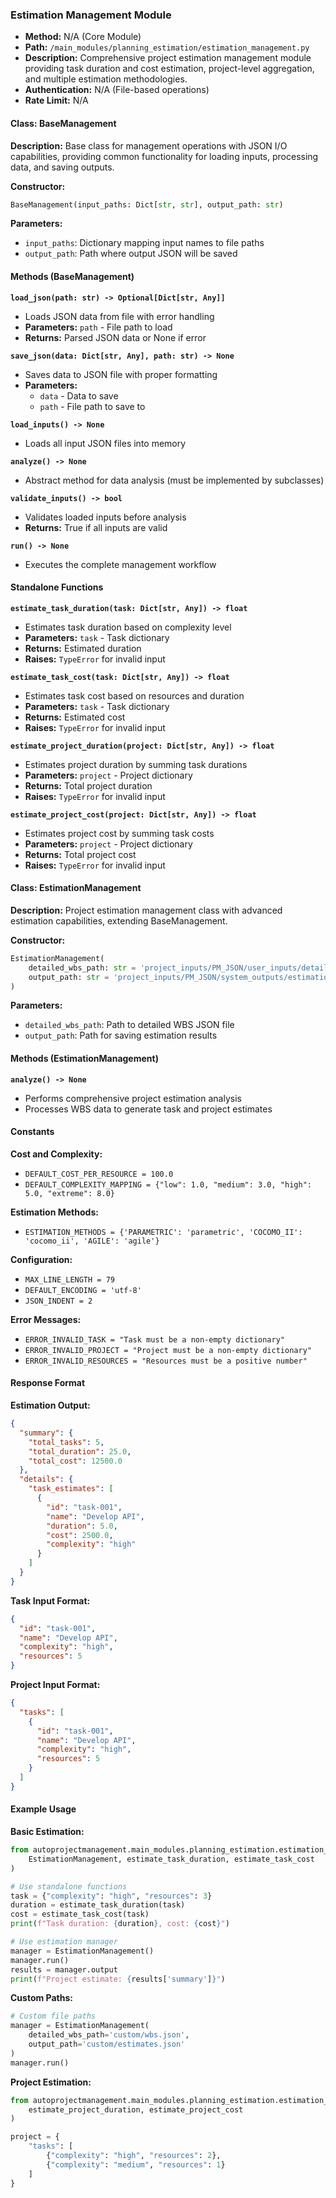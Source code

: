 ### Estimation Management Module

- **Method:** N/A (Core Module)
- **Path:** `/main_modules/planning_estimation/estimation_management.py`
- **Description:** Comprehensive project estimation management module providing task duration and cost estimation, project-level aggregation, and multiple estimation methodologies.
- **Authentication:** N/A (File-based operations)
- **Rate Limit:** N/A

#### Class: BaseManagement

**Description:** Base class for management operations with JSON I/O capabilities, providing common functionality for loading inputs, processing data, and saving outputs.

**Constructor:**
```python
BaseManagement(input_paths: Dict[str, str], output_path: str)
```

**Parameters:**
- `input_paths`: Dictionary mapping input names to file paths
- `output_path`: Path where output JSON will be saved

#### Methods (BaseManagement)

**`load_json(path: str) -> Optional[Dict[str, Any]]`**
- Loads JSON data from file with error handling
- **Parameters:** `path` - File path to load
- **Returns:** Parsed JSON data or None if error

**`save_json(data: Dict[str, Any], path: str) -> None`**
- Saves data to JSON file with proper formatting
- **Parameters:**
  - `data` - Data to save
  - `path` - File path to save to

**`load_inputs() -> None`**
- Loads all input JSON files into memory

**`analyze() -> None`**
- Abstract method for data analysis (must be implemented by subclasses)

**`validate_inputs() -> bool`**
- Validates loaded inputs before analysis
- **Returns:** True if all inputs are valid

**`run() -> None`**
- Executes the complete management workflow

#### Standalone Functions

**`estimate_task_duration(task: Dict[str, Any]) -> float`**
- Estimates task duration based on complexity level
- **Parameters:** `task` - Task dictionary
- **Returns:** Estimated duration
- **Raises:** `TypeError` for invalid input

**`estimate_task_cost(task: Dict[str, Any]) -> float`**
- Estimates task cost based on resources and duration
- **Parameters:** `task` - Task dictionary
- **Returns:** Estimated cost
- **Raises:** `TypeError` for invalid input

**`estimate_project_duration(project: Dict[str, Any]) -> float`**
- Estimates project duration by summing task durations
- **Parameters:** `project` - Project dictionary
- **Returns:** Total project duration
- **Raises:** `TypeError` for invalid input

**`estimate_project_cost(project: Dict[str, Any]) -> float`**
- Estimates project cost by summing task costs
- **Parameters:** `project` - Project dictionary
- **Returns:** Total project cost
- **Raises:** `TypeError` for invalid input

#### Class: EstimationManagement

**Description:** Project estimation management class with advanced estimation capabilities, extending BaseManagement.

**Constructor:**
```python
EstimationManagement(
    detailed_wbs_path: str = 'project_inputs/PM_JSON/user_inputs/detailed_wbs.json',
    output_path: str = 'project_inputs/PM_JSON/system_outputs/estimation_management.json'
)
```

**Parameters:**
- `detailed_wbs_path`: Path to detailed WBS JSON file
- `output_path`: Path for saving estimation results

#### Methods (EstimationManagement)

**`analyze() -> None`**
- Performs comprehensive project estimation analysis
- Processes WBS data to generate task and project estimates

#### Constants

**Cost and Complexity:**
- `DEFAULT_COST_PER_RESOURCE = 100.0`
- `DEFAULT_COMPLEXITY_MAPPING = {"low": 1.0, "medium": 3.0, "high": 5.0, "extreme": 8.0}`

**Estimation Methods:**
- `ESTIMATION_METHODS = {'PARAMETRIC': 'parametric', 'COCOMO_II': 'cocomo_ii', 'AGILE': 'agile'}`

**Configuration:**
- `MAX_LINE_LENGTH = 79`
- `DEFAULT_ENCODING = 'utf-8'`
- `JSON_INDENT = 2`

**Error Messages:**
- `ERROR_INVALID_TASK = "Task must be a non-empty dictionary"`
- `ERROR_INVALID_PROJECT = "Project must be a non-empty dictionary"`
- `ERROR_INVALID_RESOURCES = "Resources must be a positive number"`

#### Response Format

**Estimation Output:**
```json
{
  "summary": {
    "total_tasks": 5,
    "total_duration": 25.0,
    "total_cost": 12500.0
  },
  "details": {
    "task_estimates": [
      {
        "id": "task-001",
        "name": "Develop API",
        "duration": 5.0,
        "cost": 2500.0,
        "complexity": "high"
      }
    ]
  }
}
```

**Task Input Format:**
```json
{
  "id": "task-001",
  "name": "Develop API",
  "complexity": "high",
  "resources": 5
}
```

**Project Input Format:**
```json
{
  "tasks": [
    {
      "id": "task-001",
      "name": "Develop API",
      "complexity": "high",
      "resources": 5
    }
  ]
}
```

#### Example Usage

**Basic Estimation:**
```python
from autoprojectmanagement.main_modules.planning_estimation.estimation_management import (
    EstimationManagement, estimate_task_duration, estimate_task_cost
)

# Use standalone functions
task = {"complexity": "high", "resources": 3}
duration = estimate_task_duration(task)
cost = estimate_task_cost(task)
print(f"Task duration: {duration}, cost: {cost}")

# Use estimation manager
manager = EstimationManagement()
manager.run()
results = manager.output
print(f"Project estimate: {results['summary']}")
```

**Custom Paths:**
```python
# Custom file paths
manager = EstimationManagement(
    detailed_wbs_path='custom/wbs.json',
    output_path='custom/estimates.json'
)
manager.run()
```

**Project Estimation:**
```python
from autoprojectmanagement.main_modules.planning_estimation.estimation_management import (
    estimate_project_duration, estimate_project_cost
)

project = {
    "tasks": [
        {"complexity": "high", "resources": 2},
        {"complexity": "medium", "resources": 1}
    ]
}

